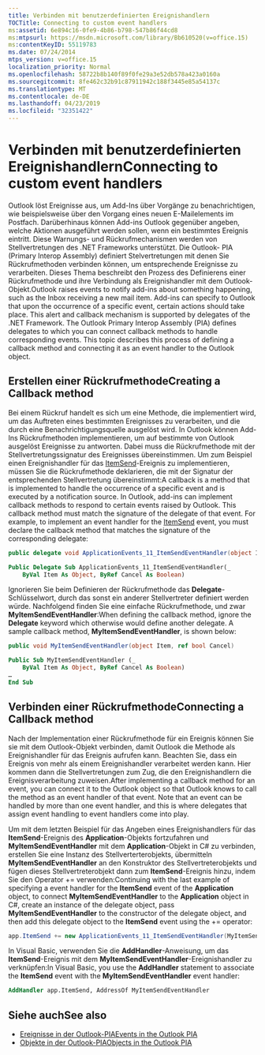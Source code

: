 ```yaml
---
title: Verbinden mit benutzerdefinierten Ereignishandlern
TOCTitle: Connecting to custom event handlers
ms:assetid: 6e894c16-0fe9-4b86-b798-547b86f44cd8
ms:mtpsurl: https://msdn.microsoft.com/library/Bb610520(v=office.15)
ms:contentKeyID: 55119783
ms.date: 07/24/2014
mtps_version: v=office.15
localization_priority: Normal
ms.openlocfilehash: 58722b8b140f89f0fe29a3e52db578a423a0160a
ms.sourcegitcommit: 8fe462c32b91c87911942c188f3445e85a54137c
ms.translationtype: MT
ms.contentlocale: de-DE
ms.lasthandoff: 04/23/2019
ms.locfileid: "32351422"
---
```

# <a name="connecting-to-custom-event-handlers"></a><span data-ttu-id="aa131-102">Verbinden mit benutzerdefinierten Ereignishandlern</span><span class="sxs-lookup"><span data-stu-id="aa131-102">Connecting to custom event handlers</span></span>

<span data-ttu-id="aa131-p101">Outlook löst Ereignisse aus, um Add-Ins über Vorgänge zu benachrichtigen, wie beispielsweise über den Vorgang eines neuen E-Mailelements im Postfach. Darüberhinaus können Add-ins Outlook gegenüber angeben, welche Aktionen ausgeführt werden sollen, wenn ein bestimmtes Ereignis eintritt. Diese Warnungs- und Rückrufmechanismen werden von Stellvertretungen des .NET Frameworks unterstützt. Die Outlook- PIA (Primary Interop Assembly) definiert Stelvertretungen mit denen Sie Rückrufmethoden verbinden können, um entsprechende Ereignisse zu verarbeiten. Dieses Thema beschreibt den Prozess des Definierens einer Rückrufmethode und ihre Verbindung als Ereignishandler mit dem Outlook-Objekt.</span><span class="sxs-lookup"><span data-stu-id="aa131-p101">Outlook raises events to notify add-ins about something happening, such as the Inbox receiving a new mail item. Add-ins can specify to Outlook that upon the occurrence of a specific event, certain actions should take place. This alert and callback mechanism is supported by delegates of the .NET Framework. The Outlook Primary Interop Assembly (PIA) defines delegates to which you can connect callback methods to handle corresponding events. This topic describes this process of defining a callback method and connecting it as an event handler to the Outlook object.</span></span>

## <a name="creating-a-callback-method"></a><span data-ttu-id="aa131-108">Erstellen einer Rückrufmethode</span><span class="sxs-lookup"><span data-stu-id="aa131-108">Creating a Callback method</span></span>

<span data-ttu-id="aa131-p102">Bei einem Rückruf handelt es sich um eine Methode, die implementiert wird, um das Auftreten eines bestimmten Ereignisses zu verarbeiten, und die durch eine Benachrichtigungsquelle ausgelöst wird. In Outlook können Add-Ins Rückrufmethoden implementieren, um auf bestimmte von Outlook ausgelöst Ereignisse zu antworten. Dabei muss die Rückrufmethode mit der Stellvertretungssignatur des Ereignisses übereinstimmen. Um zum Beispiel einen Ereignishandler für das [ItemSend](https://msdn.microsoft.com/library/bb647198\(v=office.15\))-Ereignis zu implementieren, müssen Sie die Rückrufmethode deklarieren, die mit der Signatur der entsprechenden Stellvertretung übereinstimmt:</span><span class="sxs-lookup"><span data-stu-id="aa131-p102">A callback is a method that is implemented to handle the occurrence of a specific event and is executed by a notification source. In Outlook, add-ins can implement callback methods to respond to certain events raised by Outlook. This callback method must match the signature of the delegate of that event. For example, to implement an event handler for the [ItemSend](https://msdn.microsoft.com/library/bb647198\(v=office.15\)) event, you must declare the callback method that matches the signature of the corresponding delegate:</span></span>

```csharp
public delegate void ApplicationEvents_11_ItemSendEventHandler(object Item, ref bool Cancel)
```


```vb
Public Delegate Sub ApplicationEvents_11_ItemSendEventHandler(_
    ByVal Item As Object, ByRef Cancel As Boolean)
```

<span data-ttu-id="aa131-p103">Ignorieren Sie beim Definieren der Rückrufmethode das **Delegate**-Schlüsselwort, durch das sonst ein anderer Stellvertreter definiert werden würde. Nachfolgend finden Sie eine einfache Rückrufmethode, und zwar **MyItemSendEventHandler**:</span><span class="sxs-lookup"><span data-stu-id="aa131-p103">When defining the callback method, ignore the **Delegate** keyword which otherwise would define another delegate. A sample callback method, **MyItemSendEventHandler**, is shown below:</span></span>

```csharp
public void MyItemSendEventHandler(object Item, ref bool Cancel)
```


```vb
Public Sub MyItemSendEventHandler (_
    ByVal Item As Object, ByRef Cancel As Boolean)
…
End Sub
```

## <a name="connecting-a-callback-method"></a><span data-ttu-id="aa131-115">Verbinden einer Rückrufmethode</span><span class="sxs-lookup"><span data-stu-id="aa131-115">Connecting a Callback method</span></span>

<span data-ttu-id="aa131-p104">Nach der Implementation einer Rückrufmethode für ein Ereignis können Sie sie mit dem Outlook-Objekt verbinden, damit Outlook die Methode als Ereignishandler für das Ereignis aufrufen kann. Beachten Sie, dass ein Ereignis von mehr als einem Ereignishandler verarbeitet werden kann. Hier kommen dann die Stellvertretungen zum Zug, die den Ereignishandlern die Ereignisverarbeitung zuweisen.</span><span class="sxs-lookup"><span data-stu-id="aa131-p104">After implementing a callback method for an event, you can connect it to the Outlook object so that Outlook knows to call the method as an event handler of that event. Note that an event can be handled by more than one event handler, and this is where delegates that assign event handling to event handlers come into play.</span></span>

<span data-ttu-id="aa131-118">Um mit dem letzten Beispiel für das Angeben eines Ereignishandlers für das **ItemSend**-Ereignis des **Application**-Objekts fortzufahren und **MyItemSendEventHandler** mit dem **Application**-Objekt in C\# zu verbinden, erstellen Sie eine Instanz des Stellverterterobjekts, übermitteln **MyItemSendEventHandler** an den Konstruktor des Stellvertreterobjekts und fügen dieses Stellvertreterobjekt dann zum **ItemSend**-Ereignis hinzu, indem Sie den Operator += verwenden:</span><span class="sxs-lookup"><span data-stu-id="aa131-118">Continuing with the last example of specifying a event handler for the **ItemSend** event of the **Application** object, to connect **MyItemSendEventHandler** to the **Application** object in C\#, create an instance of the delegate object, pass **MyItemSendEventHandler** to the constructor of the delegate object, and then add this delegate object to the **ItemSend** event using the += operator:</span></span>

```csharp
app.ItemSend += new ApplicationEvents_11_ItemSendEventHandler(MyItemSendEventHandler)
```

<span data-ttu-id="aa131-119">In Visual Basic, verwenden Sie die **AddHandler**-Anweisung, um das **ItemSend**-Ereignis mit dem **MyItemSendEventHandler**-Ereignishandler zu verknüpfen:</span><span class="sxs-lookup"><span data-stu-id="aa131-119">In Visual Basic, you use the **AddHandler** statement to associate the **ItemSend** event with the **MyItemSendEventHandler** event handler:</span></span>

```vb
AddHandler app.ItemSend, AddressOf MyItemSendEventHandler
```

## <a name="see-also"></a><span data-ttu-id="aa131-120">Siehe auch</span><span class="sxs-lookup"><span data-stu-id="aa131-120">See also</span></span>

- [<span data-ttu-id="aa131-121">Ereignisse in der Outlook-PIA</span><span class="sxs-lookup"><span data-stu-id="aa131-121">Events in the Outlook PIA</span></span>](events-in-the-outlook-pia.md)
- [<span data-ttu-id="aa131-122">Objekte in der Outlook-PIA</span><span class="sxs-lookup"><span data-stu-id="aa131-122">Objects in the Outlook PIA</span></span>](objects-in-the-outlook-pia.md)

